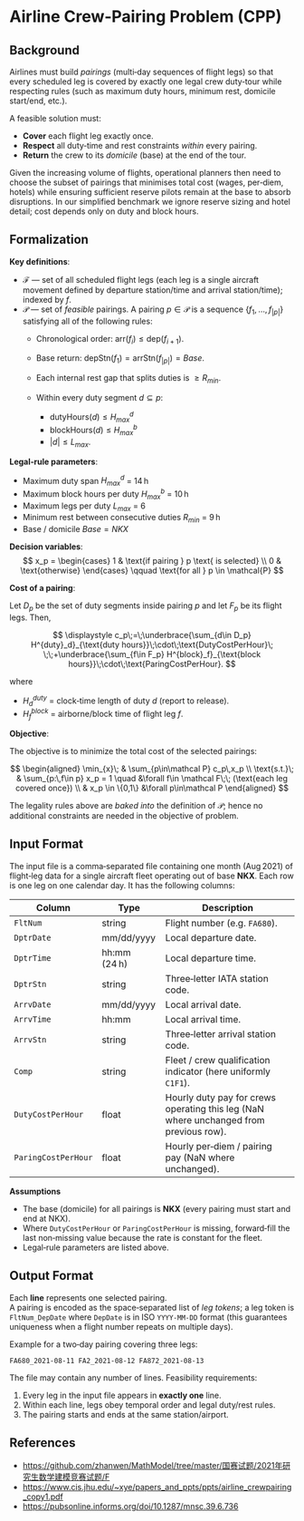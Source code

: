 # Airline Crew‑Pairing Problem (CPP)

## Background  

Airlines must build _pairings_ (multi‑day sequences of flight legs) so that every scheduled leg is covered by exactly one legal crew duty‑tour while respecting rules (such as maximum duty hours, minimum rest, domicile start/end, etc.).  

A feasible solution must:

* **Cover** each flight leg exactly once.
* **Respect** all duty‑time and rest constraints *within* every pairing.
* **Return** the crew to its *domicile* (base) at the end of the tour.

Given the increasing volume of flights, operational planners then need to choose the subset of pairings that minimises total cost (wages, per‑diem, hotels) while ensuring sufficient reserve pilots remain at the base to absorb disruptions.  In our simplified benchmark we ignore reserve sizing and hotel detail; cost depends only on duty and block hours.


## Formalization

**Key definitions**:

* $\mathcal F$ — set of all scheduled flight legs (each leg is a single aircraft movement defined by departure station/time and arrival station/time); indexed by $f$. 
* $\mathcal P$ — set of *feasible* pairings.  A pairing $p \in \mathcal P$ is a sequence $\{ f_1,\dots,f_{|p|}\}$ satisfying all of the following rules:
  * Chronological order: $\mathrm{arr}(f_i) \le \mathrm{dep}(f_{i+1})$.
  * Base return: $\mathrm{depStn}(f_1)=\mathrm{arrStn}(f_{|p|})=Base$.
  * Each internal rest gap that splits duties is $\ge R_{min}$.
  * Within every duty segment $d\subseteq p$:

    * $\text{dutyHours}(d) \le H^d_{max}$
    * $\text{blockHours}(d) \le H^b_{max}$
    * $|d| \le L_{max}$.


**Legal‑rule parameters**:

* Maximum duty span $H^d_{max}$ = 14 h
* Maximum block hours per duty $H^b_{max}$ = 10 h
* Maximum legs per duty $L_{max}$ = 6
* Minimum rest between consecutive duties $R_{min}$ = 9 h
* Base / domicile $Base = NKX$

**Decision variables**:
$$
x_p = \begin{cases}
1 & \text{if pairing } p \text{ is selected} \\
0 & \text{otherwise}
\end{cases}
\qquad \text{for all } p \in \mathcal{P}
$$

**Cost of a pairing**:

Let $D_p$ be the set of duty segments inside pairing $p$ and let $F_p$ be its flight legs.  Then,

$$
\displaystyle c_p\;=\;\underbrace{\sum_{d\in D_p} H^{duty}_d}_{\text{duty hours}}\;\cdot\;\text{DutyCostPerHour}\;
\;\;+\underbrace{\sum_{f\in F_p} H^{block}_f}_{\text{block hours}}\;\cdot\;\text{ParingCostPerHour}.
$$

where

* $H^{duty}_d$ = clock‑time length of duty $d$ (report to release).
* $H^{block}_f$ = airborne/block time of flight leg $f$.


**Objective**:

The objective is to minimize the total cost of the selected pairings:

$$
\begin{aligned}
\min_{x}\; & \sum_{p\in\mathcal P} c_p\,x_p \\
\text{s.t.}\; & \sum_{p:\,f\in p} x_p = 1 \quad &\forall f\in \mathcal F\;\; (\text{each leg covered once}) \\
& x_p \in \{0,1\} &\forall p\in\mathcal P
\end{aligned}
$$

The legality rules above are *baked into* the definition of $\mathcal P$; hence no additional constraints are needed in the objective of problem.




## Input Format  

The input file is a comma‑separated file containing one month (Aug 2021) of flight‑leg data for a single aircraft fleet operating out of base **NKX**. Each row is one leg on one calendar day.
It has the following columns:

| Column | Type | Description |
| ------ | ---- | ----------- |
| `FltNum` | string | Flight number (e.g. `FA680`). |
| `DptrDate` | mm/dd/yyyy | Local departure date. |
| `DptrTime` | hh:mm (24 h) | Local departure time. |
| `DptrStn` | string | Three‑letter IATA station code. |
| `ArrvDate` | mm/dd/yyyy | Local arrival date. |
| `ArrvTime` | hh:mm | Local arrival time. |
| `ArrvStn` | string | Three‑letter arrival station code. |
| `Comp` | string | Fleet / crew qualification indicator (here uniformly `C1F1`). |
| `DutyCostPerHour` | float | Hourly duty pay for crews operating this leg (NaN where unchanged from previous row). |
| `ParingCostPerHour` | float | Hourly per‑diem / pairing pay (NaN where unchanged). |

**Assumptions**

* The base (domicile) for all pairings is **NKX** (every pairing must start and end at NKX).  
* Where `DutyCostPerHour` or `ParingCostPerHour` is missing, forward‑fill the last non‑missing value because the rate is constant for the fleet.  
* Legal‑rule parameters are listed above. 

## Output Format  

Each **line** represents one selected pairing.  
A pairing is encoded as the space‑separated list of _leg tokens_; a leg token is `FltNum_DepDate` where `DepDate` is in ISO `YYYY‑MM‑DD` format (this guarantees uniqueness when a flight number repeats on multiple days).

Example for a two‑day pairing covering three legs:

```
FA680_2021-08-11 FA2_2021-08-12 FA872_2021-08-13
```

The file may contain any number of lines. Feasibility requirements:

1. Every leg in the input file appears in **exactly one** line.  
2. Within each line, legs obey temporal order and legal duty/rest rules.  
3. The pairing starts and ends at the same station/airport.

## References  
- https://github.com/zhanwen/MathModel/tree/master/国赛试题/2021年研究生数学建模竞赛试题/F
- https://www.cis.jhu.edu/~xye/papers_and_ppts/ppts/airline_crewpairing_copy1.pdf
- https://pubsonline.informs.org/doi/10.1287/mnsc.39.6.736


